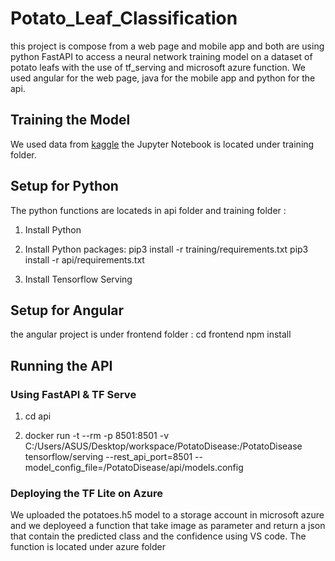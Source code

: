 # Potato_Leaf_Classification
this project is compose from a web page and mobile app and both are using python FastAPI to access a neural network training model on a dataset of potato leafs with the use of tf_serving and microsoft azure function.
We used angular for the web page, java for the mobile app and python for the api.

## Training the Model
We used data from [kaggle](https://www.kaggle.com/datasets/arjuntejaswi/plant-village)
the Jupyter Notebook is located under training folder.

## Setup for Python
The python functions are locateds in api folder and training folder :
1) Install Python

2) Install Python packages:
pip3 install -r training/requirements.txt
pip3 install -r api/requirements.txt
3) Install Tensorflow Serving

## Setup for Angular
the angular project is under frontend folder :
cd frontend
npm install

## Running the API
### Using FastAPI & TF Serve
1) cd api
   
2) docker run -t --rm -p 8501:8501 -v C:/Users/ASUS/Desktop/workspace/PotatoDisease:/PotatoDisease tensorflow/serving --rest_api_port=8501 --model_config_file=/PotatoDisease/api/models.config

### Deploying the TF Lite on Azure
We uploaded the potatoes.h5 model to a storage account in microsoft azure and we deployeed a function that take image as parameter and return a json that contain the predicted class and the confidence using VS code.
The function is located under azure folder
